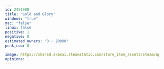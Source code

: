 ```yaml
---
id: 2451980
title: "Gold and Glory"
windows: "true"
mac: "false"
linux: false
positive: 1
negative: 0
estimated_owners: "0 - 20000"
peak_ccu: 0

image: https://shared.akamai.steamstatic.com/store_item_assets/steam/apps/2451980/header.jpg?t=1693509084
opinions:
---
```

